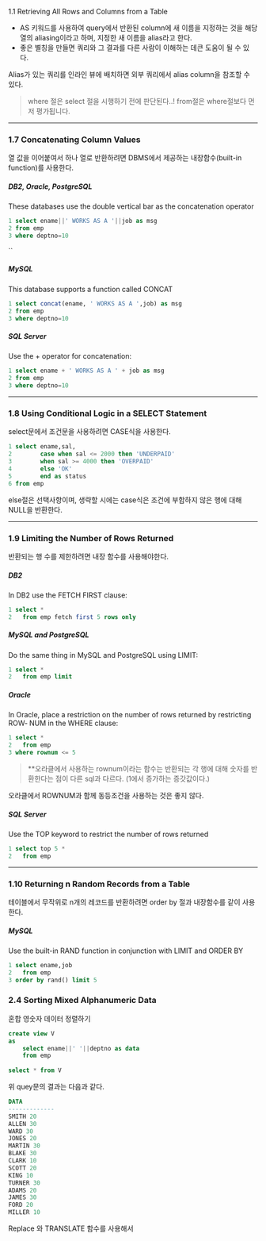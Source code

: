 
1.1 Retrieving All Rows and Columns from a Table



* AS 키워드를 사용하여 query에서 반환된 column에 새 이름을 지정하는 것을 해당 열의 aliasing이라고 하며, 지정한 새 이름을 alias라고 한다. 
* 좋은 별칭을 만들면 쿼리와 그 결과를 다른 사람이 이해하는 데큰 도움이 될 수 있다. 


Alias가 있는 쿼리를 인라인 뷰에 배치하면 외부 쿼리에서 alias column을 참조할 수 있다. 



> where 절은 select 절을 시행하기 전에 판단된다..!
> from절은 where절보다 먼저 평가됩니다. 

---

### 1.7 Concatenating Column Values

열 값을 이어붙여서 하나 열로 반환하려면 DBMS에서 제공하는 내장함수(built-in function)를 사용한다. 

##### DB2, Oracle, PostgreSQL 
These databases use the double vertical bar as the concatenation operator
```sql
1 select ename||' WORKS AS A '||job as msg 
2 from emp 
3 where deptno=10
```
``
##### MySQL 
This database supports a function called CONCAT
```sql
1 select concat(ename, ' WORKS AS A ',job) as msg 
2 from emp 
3 where deptno=10
```

##### SQL Server 
Use the + operator for concatenation: 
``` sql
1 select ename + ' WORKS AS A ' + job as msg 
2 from emp 
3 where deptno=10
```

---

### 1.8 Using Conditional Logic in a SELECT Statement

select문에서 조건문을 사용하려면 CASE식을 사용한다. 

```sql
1 select ename,sal, 
2        case when sal <= 2000 then 'UNDERPAID' 
3        when sal >= 4000 then 'OVERPAID' 
4        else 'OK' 
5        end as status 
6 from emp
```

else절은 선택사항이며, 생략할 시에는 case식은 조건에 부합하지 않은 행에 대해 NULL을 반환한다.

---

### 1.9 Limiting the Number of Rows Returned

반환되는 행 수를 제한하려면 내장 함수를 사용해야한다. 

##### DB2 
In DB2 use the FETCH FIRST clause:
```sql
1 select * 
2   from emp fetch first 5 rows only
```

##### MySQL and PostgreSQL 
Do the same thing in MySQL and PostgreSQL using LIMIT:
```sql
1 select * 
2   from emp limit
```

##### Oracle 
In Oracle, place a restriction on the number of rows returned by restricting ROW‐ NUM in the WHERE clause:
```sql
1 select * 
2   from emp 
3 where rownum <= 5
```

>**오라클에서 사용하는 rownum이라는 함수는 반환되는 각 행에 대해 숫자를 반환한다는 점이 다른 sql과 다르다. (1에서 증가하는 증갓값이다.)

오라클에서 ROWNUM과 함께 동등조건을 사용하는 것은 좋지 않다. 


##### SQL Server 
Use the TOP keyword to restrict the number of rows returned
```sql
1 select top 5 * 
2   from emp
```
---

### 1.10 Returning n Random Records from a Table

테이블에서 무작위로 n개의 레코드를 반환하려면 order by 절과 내장함수를 같이 사용한다. 


##### MySQL 
Use the built-in RAND function in conjunction with LIMIT and ORDER BY
```sql
1 select ename,job
2   from emp 
3 order by rand() limit 5
```



### 2.4 Sorting Mixed Alphanumeric Data
혼합 영숫자 데이터 정렬하기

```sql
create view V 
as 
	select ename||' '||deptno as data 
	from emp 
	
select * from V
```
위 quey문의 결과는 다음과 같다. 

```sql
DATA 
------------- 
SMITH 20 
ALLEN 30 
WARD 30 
JONES 20 
MARTIN 30
BLAKE 30 
CLARK 10 
SCOTT 20 
KING 10 
TURNER 30 
ADAMS 20 
JAMES 30 
FORD 20 
MILLER 10
```

Replace 와 TRANSLATE 함수를 사용해서 
